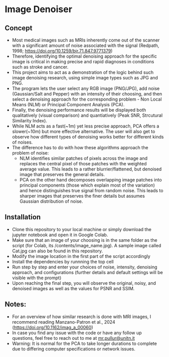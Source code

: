 # Image Denoiser

## Concept
* Most medical images such as MRIs inherently come out of the scanner with a significant amount of noise associated with the signal (Redpath, 1998; https://doi.org/10.1259/bjr.71.847.9771379)
* Therefore, identifying the optimal denoising approach for the specific image is critical in making precise and rapid diagnoses in conditions such as stroke and cancer. 
* This project aims to act as a demonstration of the logic behind such image denoising research, using simple image types such as JPG and PNG.
* The program lets the user select any RGB image (PNG/JPG), add noise (Gaussian/Salt and Pepper) with an intensity of their choosing, and then select a denoising approach for the corresponding problem - Non Local Means (NLM) or Principal Component Analysis (PCA).
* Finally, the denoising performance results will be displayed both qualitatively (visual comparison) and quantiatively (Peak SNR, Strcutural Similarity Index).
* While NLM acts as a fast(~1m) yet less precise approach, PCA offers a slower(~10m) but more effective alternative. The user will also get to observe how different types of denoising works better for different kinds of noises.
* The difference has to do with how these algorithms approach the problem of noise:
  * NLM identifies similar patches of pixels across the image and replaces the central pixel of those patches with the weighted average value. This leads to a rather blurrier/flattened, but denoised image that preserves the general details.
  * PCA on the other hand decomposes overlapping image patches into principal components (those which explain most of the variation) and hence distinguishes true signal from random noise. This leads to sharper images that preserves the finer details but assumes Gaussian distribution of noise. 

## Installation
* Clone this repository to your local machine or simply download the jupyter notebook and open it in Google Colab.
* Make sure that an image of your choosing is in the same folder as the script (for Colab, its /contents/image_name.jpg). A sample image called Cat.jpg can also be found in this repository.
* Modify the image location in the first part of the script accordingly
* Install the dependencies by runnning the top cell
* Run step by step and enter your choices of noise, intensity, denoising approach, and configurations (further details and default settings  will be visible with the prompt)
* Upon reaching the final step, you will observe the original, noisy, and denoised images as well as the values for PSNR and SSIM.

## Notes:
* For an overview of how similar research is done with MRI images, I recommend reading Manzano-Patron et al., 2024 (https://doi.org/10.1162/imag_a_00060)
* In case you find any issue with the code or have any follow up questions, feel free to reach out to me at mr.pullur@unitn.it
* Warning: It is normal for the PCA to take longer durations to complete due to differing computer specifications or network issues.

